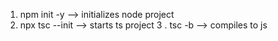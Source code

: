1. npm init -y --> initializes node project
2. npx tsc --init --> starts ts project
3 . tsc -b --> compiles to js